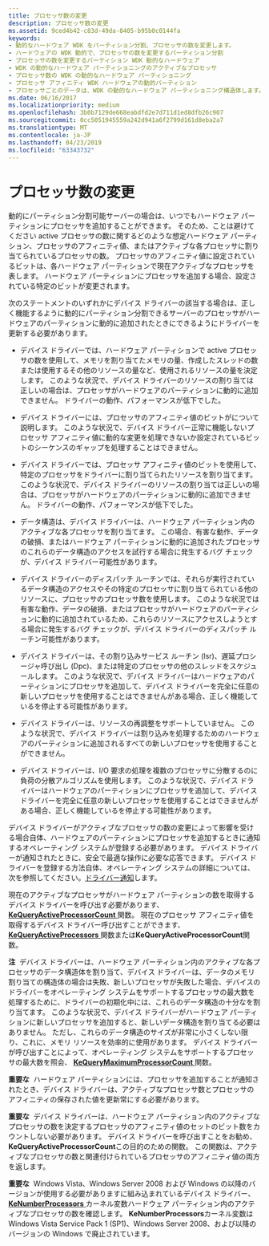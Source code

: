 ```yaml
---
title: プロセッサ数の変更
description: プロセッサ数の変更
ms.assetid: 9ced4b42-c83d-49da-8405-b95b0c0144fa
keywords:
- 動的なハードウェア WDK をパーティション分割、プロセッサの数を変更します。
- ハードウェアの WDK 動的で、プロセッサの数を変更するパーティション分割
- プロセッサの数を変更するパーティション WDK 動的なハードウェア
- WDK の動的なハードウェア パーティショニングのアクティブなプロセッサ
- プロセッサ数の WDK の動的なハードウェア パーティショニング
- プロセッサ アフィニティ WDK ハードウェアの動的パーティション
- プロセッサごとのデータは、WDK の動的なハードウェア パーティショニング構造体します。
ms.date: 06/16/2017
ms.localizationpriority: medium
ms.openlocfilehash: 3b0b7129de668eabdfd2e7d711d1ed8dfb26c907
ms.sourcegitcommit: 0cc5051945559a242d941a6f2799d161d8eba2a7
ms.translationtype: MT
ms.contentlocale: ja-JP
ms.lasthandoff: 04/23/2019
ms.locfileid: "63343732"
---
```

# <a name="changes-to-the-number-of-processors"></a>プロセッサ数の変更


動的にパーティション分割可能サーバーの場合は、いつでもハードウェア パーティションにプロセッサを追加することができます。 そのため、ことは避けてください active プロセッサの数に関するどのような想定ハードウェア パーティション、プロセッサのアフィニティ値、またはアクティブな各プロセッサに割り当てられているプロセッサの数。 プロセッサのアフィニティ値に設定されているビットは、各ハードウェア パーティションで現在アクティブなプロセッサを表します。 ハードウェア パーティションにプロセッサを追加する場合、設定されている特定のビットが変更されます。

次のステートメントのいずれかにデバイス ドライバーの該当する場合は、正しく機能するように動的にパーティション分割できるサーバーのプロセッサがハードウェアのパーティションに動的に追加されたときにできるようにドライバーを更新する必要があります。

-   デバイス ドライバーでは、ハードウェア パーティションで active プロセッサの数を使用して、メモリを割り当てたメモリの量、作成したスレッドの数または使用するその他のリソースの量など、使用されるリソースの量を決定します。 このような状況で、デバイス ドライバーのリソースの割り当ては正しいの場合は、プロセッサがハードウェアのパーティションに動的に追加できません。 ドライバーの動作、パフォーマンスが低下でした。

-   デバイス ドライバーには、プロセッサのアフィニティ値のビットがについて説明します。 このような状況で、デバイス ドライバー正常に機能しないプロセッサ アフィニティ値に動的な変更を処理できないか設定されているビットのシーケンスのギャップを処理することはできません。

-   デバイス ドライバーでは、プロセッサ アフィニティ値のビットを使用して、特定のプロセッサをドライバーに割り当てられたリソースを割り当てます。 このような状況で、デバイス ドライバーのリソースの割り当ては正しいの場合は、プロセッサがハードウェアのパーティションに動的に追加できません。 ドライバーの動作、パフォーマンスが低下でした。

-   データ構造は、デバイス ドライバーは、ハードウェア パーティション内のアクティブな各プロセッサを割り当てます。 この場合、有害な動作、データの破損、またはハードウェア パーティションに動的に追加されたプロセッサのこれらのデータ構造のアクセスを試行する場合に発生するバグ チェックが、デバイス ドライバー可能性があります。

-   デバイス ドライバーのディスパッチ ルーチンでは、それらが実行されているデータ構造のアクセスやその特定のプロセッサに割り当てられている他のリソースに、プロセッサのプロセッサ数を使用します。 このような状況では有害な動作、データの破損、またはプロセッサがハードウェアのパーティションに動的に追加されているため、これらのリソースにアクセスしようとする場合に発生するバグ チェックが、デバイス ドライバーのディスパッチ ルーチン可能性があります。

-   デバイス ドライバーは、その割り込みサービス ルーチン (Isr)、遅延プロシージャ呼び出し (Dpc)、または特定のプロセッサの他のスレッドをスケジュールします。 このような状況で、デバイス ドライバーはハードウェアのパーティションにプロセッサを追加して、デバイス ドライバーを完全に任意の新しいプロセッサを使用することはできませんがある場合、正しく機能しているを停止する可能性があります。

-   デバイス ドライバーは、リソースの再調整をサポートしていません。 このような状況で、デバイス ドライバーは割り込みを処理するためのハードウェアのパーティションに追加されるすべての新しいプロセッサを使用することができません。

-   デバイス ドライバーは、I/O 要求の処理を複数のプロセッサに分散するのに負荷の分散アルゴリズムを使用します。 このような状況で、デバイス ドライバーはハードウェアのパーティションにプロセッサを追加して、デバイス ドライバーを完全に任意の新しいプロセッサを使用することはできませんがある場合、正しく機能しているを停止する可能性があります。

デバイス ドライバーがアクティブなプロセッサの数の変更によって影響を受ける場合自体、ハードウェアのパーティションにプロセッサを追加するときに通知するオペレーティング システムが登録する必要があります。 デバイス ドライバーが通知されたときに、安全で最適な操作に必要な応答できます。 デバイス ドライバーを登録する方法自体、オペレーティング システムの詳細については、次を参照してください。[ドライバー通知](driver-notification.md)します。

現在のアクティブなプロセッサがハードウェア パーティションの数を取得するデバイス ドライバーを呼び出す必要があります、 [ **KeQueryActiveProcessorCount** ](https://msdn.microsoft.com/library/windows/hardware/ff552985)関数。 現在のプロセッサ アフィニティ値を取得するデバイス ドライバー呼び出すことができます、 [ **KeQueryActiveProcessors** ](https://msdn.microsoft.com/library/windows/hardware/ff553001)関数または**KeQueryActiveProcessorCount**関数。

**注**  デバイス ドライバーは、ハードウェア パーティション内のアクティブな各プロセッサのデータ構造体を割り当て、デバイス ドライバーは、データのメモリ割り当ての構造体の場合は失敗、新しいプロセッサが失敗した場合、デバイスのドライバーをオペレーティング システムをサポートするプロセッサの最大数を処理するために、ドライバーの初期化中には、これらのデータ構造の十分なを割り当てます。 このような状況で、デバイス ドライバーがハードウェア パーティションに新しいプロセッサを追加すると、新しいデータ構造を割り当てる必要はありません。 ただし、これらのデータ構造のサイズが非常に小さくしない限り、これに、メモリ リソースを効率的に使用があります。 デバイス ドライバーが呼び出すことによって、オペレーティング システムをサポートするプロセッサの最大数を照会、 [ **KeQueryMaximumProcessorCount** ](https://msdn.microsoft.com/library/windows/hardware/ff553042)関数。

 

**重要な**  ハードウェア パーティションには、プロセッサを追加することが通知されたとき、デバイス ドライバーは、アクティブなプロセッサ数とプロセッサのアフィニティの保存された値を更新常にする必要があります。

 

**重要な**  デバイス ドライバーは、ハードウェア パーティション内のアクティブなプロセッサの数を決定するプロセッサのアフィニティ値のセットのビット数をカウントしない必要があります。 デバイス ドライバーを呼び出すことをお勧め、 **KeQueryActiveProcessorCount**この目的のための関数。 この関数は、アクティブなプロセッサの数と関連付けられているプロセッサのアフィニティ値の両方を返します。

 

**重要な**  Windows Vista、Windows Server 2008 および Windows の以降のバージョンが使用する必要がありますに組み込まれているデバイス ドライバー、 [ **KeNumberProcessors** ](https://msdn.microsoft.com/library/windows/hardware/ff552975)カーネル変数ハードウェア パーティション内のアクティブなプロセッサの数を確認します。 **KeNumberProcessors**カーネル変数は Windows Vista Service Pack 1 (SP1)、Windows Server 2008、および以降のバージョンの Windows で廃止されています。

 

 

 




